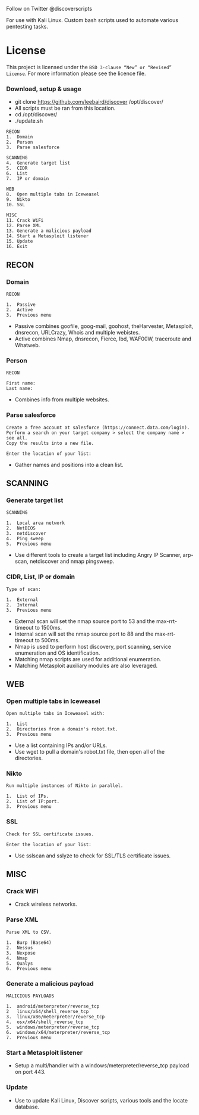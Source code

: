 Follow on Twitter @discoverscripts

For use with Kali Linux. Custom bash scripts used to automate various pentesting tasks.

# License

This project is licensed under the ```BSD 3-clause “New” or “Revised” License```. For more information please see the licence file.

### Download, setup & usage
* git clone https://github.com/leebaird/discover /opt/discover/
* All scripts must be ran from this location.
* cd /opt/discover/
* ./update.sh

```
RECON
1.  Domain
2.  Person
3.  Parse salesforce

SCANNING
4.  Generate target list
5.  CIDR
6.  List
7.  IP or domain

WEB
8.  Open multiple tabs in Iceweasel
9.  Nikto
10. SSL

MISC
11. Crack WiFi
12. Parse XML
13. Generate a malicious payload
14. Start a Metasploit listener
15. Update
16. Exit
```
## RECON
### Domain
```
RECON

1.  Passive
2.  Active
3.  Previous menu
```

* Passive combines goofile, goog-mail, goohost, theHarvester, Metasploit, dnsrecon, URLCrazy, Whois and multiple webistes.
* Active combines Nmap, dnsrecon, Fierce, lbd, WAF00W, traceroute and Whatweb.

### Person
```
RECON

First name:
Last name:
```

* Combines info from multiple websites.

### Parse salesforce
```
Create a free account at salesforce (https://connect.data.com/login).
Perform a search on your target company > select the company name > see all.
Copy the results into a new file.

Enter the location of your list:
```

* Gather names and positions into a clean list.

## SCANNING
### Generate target list
```
SCANNING

1.  Local area network
2.  NetBIOS
3.  netdiscover
4.  Ping sweep
5.  Previous menu
```

* Use different tools to create a target list including Angry IP Scanner, arp-scan, netdiscover and nmap pingsweep.

### CIDR, List, IP or domain
```
Type of scan:

1.  External
2.  Internal
3.  Previous menu
```

* External scan will set the nmap source port to 53 and the max-rrt-timeout to 1500ms.
* Internal scan will set the nmap source port to 88 and the max-rrt-timeout to 500ms.
* Nmap is used to perform host discovery, port scanning, service enumeration and OS identification.
* Matching nmap scripts are used for additional enumeration.
* Matching Metasploit auxiliary modules are also leveraged.

## WEB
### Open multiple tabs in Iceweasel
```
Open multiple tabs in Iceweasel with:

1.  List
2.  Directories from a domain's robot.txt.
3.  Previous menu
```

* Use a list containing IPs and/or URLs.
* Use wget to pull a domain's robot.txt file, then open all of the directories.

### Nikto
```
Run multiple instances of Nikto in parallel.

1.  List of IPs.
2.  List of IP:port.
3.  Previous menu
```
### SSL
```
Check for SSL certificate issues.

Enter the location of your list:
```

* Use sslscan and sslyze to check for SSL/TLS certificate issues.


## MISC
### Crack WiFi

* Crack wireless networks.

### Parse XML
```
Parse XML to CSV.

1.  Burp (Base64)
2.  Nessus
3.  Nexpose
4.  Nmap
5.  Qualys
6.  Previous menu
```

### Generate a malicious payload
```
MALICIOUS PAYLOADS

1.  android/meterpreter/reverse_tcp
2   linux/x64/shell_reverse_tcp
3.  linux/x86/meterpreter/reverse_tcp
4.  osx/x64/shell_reverse_tcp
5.  windows/meterpreter/reverse_tcp
6.  windows/x64/meterpreter/reverse_tcp
7.  Previous menu
```


### Start a Metasploit listener

* Setup a multi/handler with a windows/meterpreter/reverse_tcp payload on port 443.


### Update

* Use to update Kali Linux, Discover scripts, various tools and the locate database.
